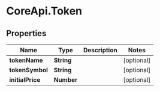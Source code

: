 # CoreApi.Token

## Properties
Name | Type | Description | Notes
------------ | ------------- | ------------- | -------------
**tokenName** | **String** |  | [optional] 
**tokenSymbol** | **String** |  | [optional] 
**initialPrice** | **Number** |  | [optional] 


